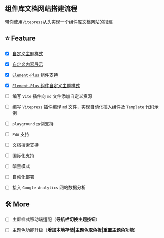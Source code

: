 ## 组件库文档网站搭建流程

带你使用`Vitepress`从头实现一个组件库文档网站的搭建

## ⭐️ Feature

- [x] [自定义主题样式](https://github.com/winchesHe/Library-Docs/commit/424d3e8b0ac16e3ca37acbc44a956ab5cceb01e2)

- [x] [自定义内容展示](https://github.com/winchesHe/Library-Docs/commit/73b44fff6b7f6bb558ebda800361174472fc149c)

- [x] [`Element-Plus` 组件支持](https://github.com/winchesHe/Library-Docs/commit/34aa73416b4d67ec8be56e17309a3a8e1659d92e)

- [x] [`Element-Plus` 组件自定义主题样式](https://github.com/winchesHe/Library-Docs/commit/17920d1cde7417d46e9a49b53458459fae5ada66)

- [ ] 编写 `Vite` 插件向 `md` 文件添加自定义资源

- [ ] 编写 `Vitepress` 插件编译 `md` 文件，实现自动化插入组件及 `Template` 代码示例

- [ ] `playground` 示例支持

- [ ] `PWA` 支持

- [ ] 文档搜索支持

- [ ] 国际化支持

- [ ] 暗黑模式

- [ ] 自动化部署

- [ ] 接入 `Google Analytics` 网站数据分析

## 🛠️ More

- [ ] 主屏样式移动端适配（**导航栏切换主题按钮**）

- [ ] 主题色功能升级（**增加本地存储|主题色取色板|重置主题色功能**）